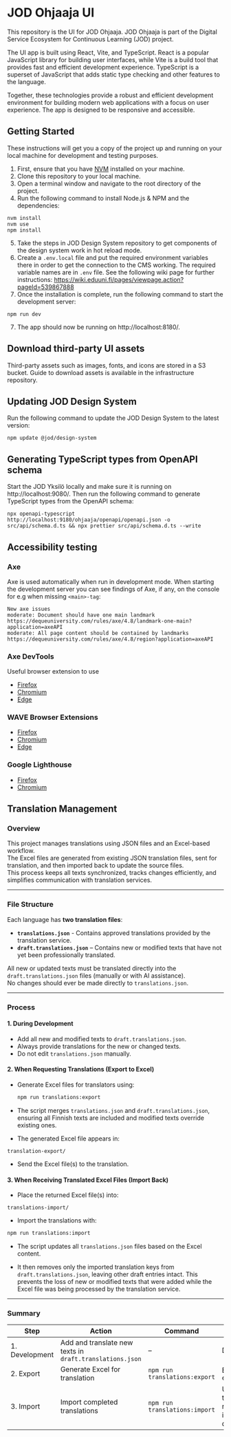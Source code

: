 # JOD Ohjaaja UI

This repository is the UI for JOD Ohjaaja. JOD Ohjaaja is part of the Digital Service Ecosystem for Continuous Learning (JOD) project.

The UI app is built using React, Vite, and TypeScript. React is a popular JavaScript library for building user interfaces, while Vite is a build tool that provides fast and efficient development experience. TypeScript is a superset of JavaScript that adds static type checking and other features to the language.

Together, these technologies provide a robust and efficient development environment for building modern web applications with a focus on user experience. The app is designed to be responsive and accessible.

## Getting Started

These instructions will get you a copy of the project up and running on your local machine for development and testing purposes.

1. First, ensure that you have [NVM](https://github.com/nvm-sh/nvm) installed on your machine.
2. Clone this repository to your local machine.
3. Open a terminal window and navigate to the root directory of the project.
4. Run the following command to install Node.js & NPM and the dependencies:

```shell
nvm install
nvm use
npm install
```

5. Take the steps in JOD Design System repository to get components of the design system work in hot reload mode.
6. Create a `.env.local` file and put the required environment variables there in order to get the connection to the CMS working. The required variable names are in `.env` file. See the following wiki page for further instructions: https://wiki.eduuni.fi/pages/viewpage.action?pageId=539867888
7. Once the installation is complete, run the following command to start the development server:

```shell
npm run dev
```

7. The app should now be running on http://localhost:8180/.

## Download third-party UI assets

Third-party assets such as images, fonts, and icons are stored in a S3 bucket. Guide to download assets is available in the infrastructure repository.

## Updating JOD Design System

Run the following command to update the JOD Design System to the latest version:

```shell
npm update @jod/design-system
```

## Generating TypeScript types from OpenAPI schema

Start the JOD Yksilö locally and make sure it is running on http://localhost:9080/. Then run the following command to generate TypeScript types from the OpenAPI schema:

```shell
npx openapi-typescript http://localhost:9180/ohjaaja/openapi/openapi.json -o src/api/schema.d.ts && npx prettier src/api/schema.d.ts --write
```

## Accessibility testing

### Axe

Axe is used automatically when run in development mode.
When starting the development server you can see findings of Axe, if any, on the console for e.g when missing `<main>-tag`:

```
New axe issues
moderate: Document should have one main landmark https://dequeuniversity.com/rules/axe/4.8/landmark-one-main?application=axeAPI
moderate: All page content should be contained by landmarks https://dequeuniversity.com/rules/axe/4.8/region?application=axeAPI
```

### Axe DevTools

Useful browser extension to use

- [Firefox](https://addons.mozilla.org/en-US/firefox/addon/axe-devtools/)
- [Chromium](https://chromewebstore.google.com/detail/axe-devtools-web-accessib/lhdoppojpmngadmnindnejefpokejbdd)
- [Edge](https://microsoftedge.microsoft.com/addons/detail/axe-devtools-web-access/kcenlimkmjjkdfcaleembgmldmnnlfkn)

### WAVE Browser Extensions

- [Firefox](https://addons.mozilla.org/en-US/firefox/addon/wave-accessibility-tool/)
- [Chromium](https://chrome.google.com/webstore/detail/wave-evaluation-tool/jbbplnpkjmmeebjpijfedlgcdilocofh)
- [Edge](https://microsoftedge.microsoft.com/addons/detail/wave-evaluation-tool/khapceneeednkiopkkbgkibbdoajpkoj)

### Google Lighthouse

- [Firefox](https://addons.mozilla.org/en-US/firefox/addon/google-lighthouse/)
- [Chromium](https://chromewebstore.google.com/detail/lighthouse/blipmdconlkpinefehnmjammfjpmpbjk)

## Translation Management

### Overview

This project manages translations using JSON files and an Excel-based workflow.  
The Excel files are generated from existing JSON translation files, sent for translation, and then imported back to update the source files.  
This process keeps all texts synchronized, tracks changes efficiently, and simplifies communication with translation services.

---

### File Structure

Each language has **two translation files**:

- **`translations.json`** - Contains approved translations provided by the translation service.
- **`draft.translations.json`** – Contains new or modified texts that have not yet been professionally translated.

All new or updated texts must be translated directly into the `draft.translations.json` files (manually or with AI assistance).  
No changes should ever be made directly to `translations.json`.

---

### Process

#### 1. During Development

- Add all new and modified texts to `draft.translations.json`.
- Always provide translations for the new or changed texts.
- Do not edit `translations.json` manually.

#### 2. When Requesting Translations (Export to Excel)

- Generate Excel files for translators using:

  ```bash
  npm run translations:export
  ```

- The script merges `translations.json` and `draft.translations.json`, ensuring all Finnish texts are included and modified texts override existing ones.

- The generated Excel file appears in:

```
translation-export/
```

- Send the Excel file(s) to the translation.

#### 3. When Receiving Translated Excel Files (Import Back)

- Place the returned Excel file(s) into:

```
translations-import/
```

- Import the translations with:

```bash
npm run translations:import
```

- The script updates all `translations.json` files based on the Excel content.

- It then removes only the imported translation keys from `draft.translations.json`, leaving other draft entries intact.
  This prevents the loss of new or modified texts that were added while the Excel file was being processed by the translation service.

---

### Summary

| Step           | Action                                                   | Command                       | Result                                                                                |
| -------------- | -------------------------------------------------------- | ----------------------------- | ------------------------------------------------------------------------------------- |
| 1. Development | Add and translate new texts in `draft.translations.json` | –                             | Drafts updated                                                                        |
| 2. Export      | Generate Excel for translation                           | `npm run translations:export` | Excel in `translation-export/`                                                        |
| 3. Import      | Import completed translations                            | `npm run translations:import` | Updates translations.json and removes only imported keys from draft.translations.json |
